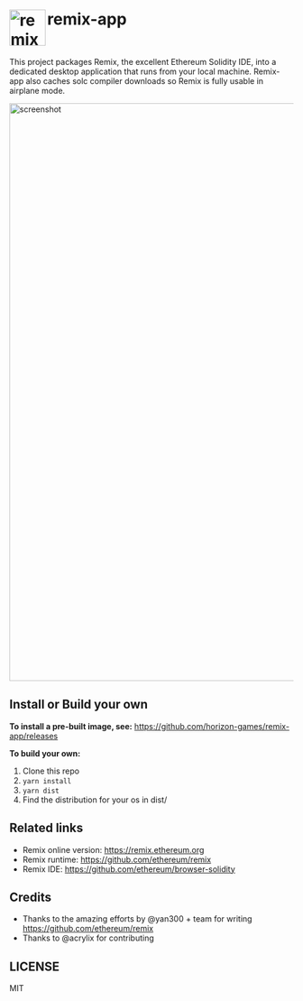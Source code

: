 # <img align="left" alt="remix" src="https://raw.githubusercontent.com/horizon-games/remix-app/master/resources/icon.png" width="64" /> remix-app

<br/>

This project packages Remix, the excellent Ethereum Solidity IDE, into
a dedicated desktop application that runs from your local machine. Remix-app
also caches solc compiler downloads so Remix is fully usable in airplane mode.

<img align="center" alt="screenshot" src="https://raw.githubusercontent.com/horizon-games/remix-app/master/resources/screenshot.png" width="1024" />

## Install or Build your own

**To install a pre-built image, see:** https://github.com/horizon-games/remix-app/releases

**To build your own:**
1. Clone this repo
2. `yarn install`
3. `yarn dist`
4. Find the distribution for your os in dist/


## Related links

* Remix online version: https://remix.ethereum.org
* Remix runtime: https://github.com/ethereum/remix
* Remix IDE: https://github.com/ethereum/browser-solidity


## Credits

* Thanks to the amazing efforts by @yan300 + team for writing  https://github.com/ethereum/remix
* Thanks to @acrylix for contributing


## LICENSE

MIT

